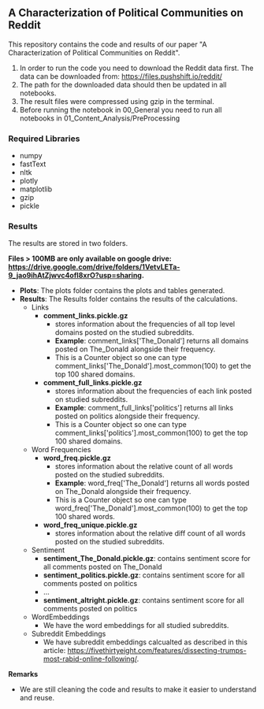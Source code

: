 ## A Characterization of Political Communities on Reddit
This repository contains the code and results of our paper "A Characterization of Political Communities on Reddit".

1. In order to run the code you need to download the Reddit data first. The data can be downloaded from: https://files.pushshift.io/reddit/
2. The path for the downloaded data should then be updated in all notebooks. 
3. The result files were compressed using gzip in the terminal.
4. Before running the notebook in 00_General you need to run all notebooks in 01_Content_Analysis/PreProcessing

### Required Libraries
* numpy
* fastText
* nltk
* plotly
* matplotlib
* gzip
* pickle

### Results

The results are stored in two folders.

**Files > 100MB are only available on google drive: https://drive.google.com/drive/folders/1VetvLETa-9_jao9ihAtZjwvc4ofI8xrO?usp=sharing.**

- **Plots**: The plots folder contains the plots and tables generated.
- **Results**: The Results folder contains the results of the calculations.
  - Links
    * **comment_links.pickle.gz** 
      + stores information about the frequencies of all top level domains posted on the studied subreddits.  
      + **Example**: comment_links['The_Donald'] returns all domains posted on The_Donald alongside their frequency. 
      + This is a Counter object so one can type comment_links['The_Donald'].most_common(100) to get the top 100 shared domains. 
    * **comment_full_links.pickle.gz** 
      + stores information about the frequencies of each link posted on studied subreddits.  
      + **Example**: comment_full_links['politics'] returns all links posted on politics alongside their frequency. 
      + This is a Counter object so one can type comment_links['politics'].most_common(100) to get the top 100 shared domains. 
  - Word Frequencies
    * **word_freq.pickle.gz** 
       + stores information about the relative count of all words posted on the studied subreddits.  
       + **Example**: word_freq['The_Donald'] returns all words posted on The_Donald alongside their frequency. 
       + This is a Counter object so one can type word_freq['The_Donald'].most_common(100) to get the top 100 shared words. 
     * **word_freq_unique.pickle.gz** 
       + stores information about the relative diff count of all words posted on the studied subreddits.
  - Sentiment 
    * **sentiment_The_Donald.pickle.gz**: contains sentiment score for all comments posted on The_Donald
    * **sentiment_politics.pickle.gz**: contains sentiment score for all comments posted on politics
    * ...
    * **sentiment_altright.pickle.gz**: contains sentiment score for all comments posted on politics
  - WordEmbeddings
    * We have the word embeddings for all studied subreddits. 
  - Subreddit Embeddings
    * We have subreddit embeddings calcualted as described in this article: https://fivethirtyeight.com/features/dissecting-trumps-most-rabid-online-following/. 

**Remarks** 
- We are still cleaning the code and results to make it easier to understand and reuse. 
